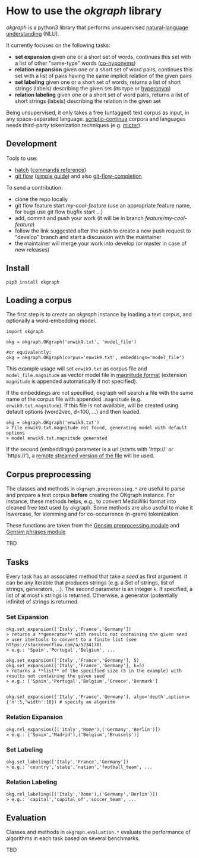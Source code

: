 How to use the _okgraph_ library
================================

_okgraph_ is a python3 library that performs unsupervised [natural-language understanding](https://en.wikipedia.org/wiki/Natural-language_understanding) (NLU).

It currently focuses on the following tasks:

  - **set expansion** given one or a short set of words, continues this set with a list of other "same-type" words ([co-hyponyms](https://en.wikipedia.org/wiki/Hyponymy_and_hypernymy#Co-hyponyms)) 
  - **relation expansion** given one or a short set of word pairs, continues this set with a list of pairs having the same implicit relation of the given pairs
  - **set labeling** given one or a short set of words, returns a list of short strings (labels) describing the given set (its type or [hyperonym](https://en.wikipedia.org/wiki/Hyponymy_and_hypernymy))
  - **relation labeling** given one or a short set of word pairs, returns a list of short strings (labels) describing the relation in the given set


Being unsupervised, it only takes a free (untagged) text corpus as input, in any space-separated language. [scriptio-continua](https://en.wikipedia.org/wiki/Scriptio_continua) corpora and languages needs third-party tokenization techniques (e.g. [micter](https://github.com/tkng/micter)).

Development
-----------
Tools to use:
  - [hatch](https://github.com/ofek/hatch) ([commands reference](https://github.com/ofek/hatch/blob/master/COMMANDS.rst))
  - [git flow](https://github.com/nvie/gitflow) ([simple guide](https://jeffkreeftmeijer.com/git-flow/)) and also [git-flow-completion](https://github.com/bobthecow/git-flow-completion)

To send a contribution:
  - clone the repo locally
  - git flow feature start *my-cool-feature* (use an appropriate feature name, for bugs use git flow bugfix start ...) 
  - add, commit and push your work (it will be in branch *feature/my-cool-feature*)
  - follow the link suggested after the push to create a new push request to "develop" branch and start a discussion with the maintainer
  - the maintainer will merge your work into develop (or master in case of new releases)


Install
-------

    pip3 install okgraph


Loading a corpus
----------------
The first step is to create an _okgraph_ instance by loading a text corpus, and optionally a word-embedding model. 

    import okgraph
    
    okg = okgraph.OKgraph('enwik9.txt', 'model_file')
    
    #or equivalently: 
    okg = okgraph.OKgraph(corpus='enwik9.txt', embeddings='model_file')

This example usage will set `enwik9.txt` as corpus file and `model_file.magnitude` as vector model file in [magnitude format](https://github.com/plasticityai/magnitude) (extension `magnitude` is appended automatically if not specified).

If the embeddings are not specified, okgraph will search a file with the same name of the corpus file with appended `.magnitude` (e.g. `enwik9.txt.magnitude`). If this file is not available, will be created using default options (word2vec, d=100, ...) and then loaded.


    okg = okgraph.OKgraph('enwik9.txt')
    > file enwik9.txt.magnitude not found, generating model with default options
    > model enwik9.txt.magnitude generated


If the second (embeddings) parameter is a url (starts with 'http://' or 'https://'), a [remote streamed version of the file](https://github.com/plasticityai/magnitude#remote-streaming-over-http) will be used.

Corpus preprocessing
--------------------
The classes and methods in `okgraph.preprocessing.*` are useful to parse and prepare a text corpus **before** creating the OKgraph instance. For instance, these methods helps, e.g., to convert MediaWiki format into cleaned free text used by okgraph. Some methods are also useful to make it lowercase, for stemming and for co-occurrence (n-gram) tokenization.

These functions are taken from the [Gensim preprocessing module](https://radimrehurek.com/gensim/parsing/preprocessing.html) and [Gensim phrases module](https://radimrehurek.com/gensim/models/phrases.html)


TBD


Tasks
-----
Every task has an associated method that take a _seed_ as first argument. It can be any iterable that produces  strings (e.g. a Set of strings, list of strings, generators, ...).
The second parameter is an integer `k`. If specified, a list of at most `k` strings is returned. Otherwise, a generator (potentially infinite) of strings is returned.


### Set Expansion ###
    okg.set_expansion(['Italy','France','Germany'])
    > returns a **generator** with results not containing the given seed 
    > user itertools to convert to a finite list (see https://stackoverflow.com/a/5234170)
    > e.g.: 'Spain','Portugal','Belgium', ... 

    okg.set_expansion(['Italy','France','Germany'], 5)
    okg.set_expansion(['Italy','France','Germany'], k=5)
    > returns a **list** of the specified size (5 in the example) with results not containing the given seed
    > e.g.: ['Spain','Portugal','Belgium','Greece','Denmark']


    okg.set_expansion(['Italy','France','Germany'], algo='depth',options={'n':5,'width':10}) # specify an algoritm


### Relation Expansion ###

    okg.rel_expansion([('Italy','Rome'),('Germany','Berlin')])
    > e.g.: ['Spain','Madrid'),('Belgium','Brussels')]

### Set Labeling ###

    okg.set_labeling(['Italy','France','Germany'])
    > e.g.: 'country','state','nation','football_team', ...

### Relation Labeling ###

    okg.rel_labeling([('Italy','Rome'),('Germany','Berlin')])
    > e.g.: 'capital','capital_of','soccer_team', ...

Evaluation
----------
Classes and methods in `okgraph.evaluation.*` evaluate the performance of algorithms in each task based on several benchmarks.

TBD

